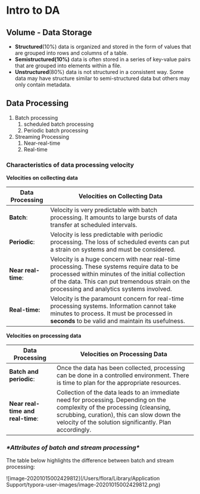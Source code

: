 # Intro to DA



## Volume - Data Storage

- **Structured**(10%) data is organized and stored in the form of values that are grouped into rows and columns of a table.
- **Semistructured(10%)** data is often stored in a series of key-value pairs that are grouped into elements within a file.
- **Unstructured**(80%) data is not structured in a consistent way. Some data may have structure similar to semi-structured data but others may only contain metadata.



## Data Processing

1. Batch processing
   1. scheduled batch processing
   2. Periodic batch processing
2. Streaming Processing
   1. Near-real-time 
   2. Real-time 

### **Characteristics of data processing velocity**

**Velocities on collecting data**

| Data Processing     | Velocities on Collecting Data                                |
| ------------------- | ------------------------------------------------------------ |
| **Batch**:          | Velocity is very predictable with batch processing. It amounts to large bursts of data transfer at scheduled intervals. |
| **Periodic**:       | Velocity is less predictable with periodic processing. The loss of scheduled events can put a strain on systems and must be considered. |
| **Near real-time**: | Velocity is a huge concern with near real-time processing. These systems require data to be processed within minutes of the initial collection of the data. This can put tremendous strain on the processing and analytics systems involved. |
| **Real-time:**      | Velocity is the paramount concern for real-time processing systems. Information cannot take minutes to process. It must be processed in **seconds** to be valid and maintain its usefulness. |



**Velocities on processing data**

| Data Processing                   | Velocities on Processing Data                                |
| --------------------------------- | ------------------------------------------------------------ |
| **Batch and periodic**:           | Once the data has been collected, processing can be done in a controlled environment. There is time to plan for the appropriate resources. |
| **Near real-time and real-time**: | Collection of the data leads to an immediate need for processing. Depending on the complexity of the processing (cleansing, scrubbing, curation), this can slow down the velocity of the solution significantly. Plan accordingly. |

### ***\*Attributes of batch and stream processing\****

The table below highlights the difference between batch and stream processing: 

![image-20201015002429812](/Users/flora/Library/Application Support/typora-user-images/image-20201015002429812.png)